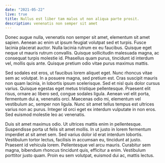 ```yaml
---
date: "2021-05-22"
live: true
title: Nullus est liber tam malus ut non aliqua parte prosit.
description: venenatis non semper sit amet
---
```


Donec augue nulla, venenatis non semper sit amet, elementum sit amet sapien. Aenean ac enim ut ipsum feugiat volutpat sed et turpis. Fusce lacinia placerat auctor. Nulla lacinia rutrum ex eu faucibus. Quisque eget neque ut mauris rutrum convallis. Quisque sollicitudin malesuada magna, ac consequat turpis molestie id. Phasellus quam purus, tincidunt id interdum vel, mollis quis ante. Quisque pretium odio vitae purus maximus mattis.

Sed sodales est eros, ut faucibus lorem aliquet eget. Nunc rhoncus vitae sem ac volutpat. In a posuere magna, sed pretium est. Cras suscipit mauris non quam lacinia, in lobortis ipsum scelerisque. Sed et nisl quis dolor cursus varius. Quisque egestas eget metus tristique pellentesque. Praesent elit risus, ornare ac libero sed, congue sodales ligula. Aenean vel elit porta, fermentum dui a, venenatis orci. Maecenas odio mi, elementum vel vestibulum ac, semper non ligula. Nunc sit amet tellus tempus est ultrices varius non ac purus. Integer id orci eget ex interdum vulputate in non eros. Sed euismod molestie leo ac venenatis.

Duis sit amet maximus odio. Ut ultrices mattis enim in pellentesque. Suspendisse porta ut felis sit amet mollis. In ut justo in lorem fermentum imperdiet at sit amet sem. Sed varius dolor id erat interdum lobortis. Vestibulum tortor lectus, facilisis in accumsan eu, tincidunt at justo. Praesent id vehicula lorem. Pellentesque vel arcu mauris. Curabitur sem magna, bibendum rhoncus tincidunt quis, efficitur a enim. Vestibulum porttitor justo quam. Proin eu sem volutpat, euismod dui ac, mattis lectus.
